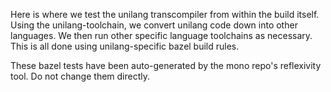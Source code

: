 Here is where we test the unilang transcompiler from within the build itself.
Using the unilang-toolchain, we convert unilang code down into other languages.
We then run other specific language toolchains as necessary.
This is all done using unilang-specific bazel build rules.

These bazel tests have been auto-generated by the mono repo's reflexivity tool.
Do not change them directly.

